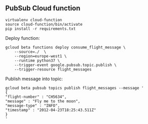 PubSub Cloud function
---------------------

```
virtualenv cloud-function
source cloud-function/bin/activate
pip install -r requirements.txt
```


Deploy function:

```
gcloud beta functions deploy consume_flight_message \
    --source=./  \
    --region=europe-west1 \
    --runtime python37 \
    --trigger-event google.pubsub.topic.publish \
    --trigger-resource flight_messages

```

Publish message into topic:
```
gcloud beta pubsub topics publish flight_messages --message '
{
"flight-number" : "CH5634",
"message" : "Fly me to the moon",
"message-type" : "INFO",
"timestamp" : "2012-04-23T18:25:43.511Z"
}
'
```
